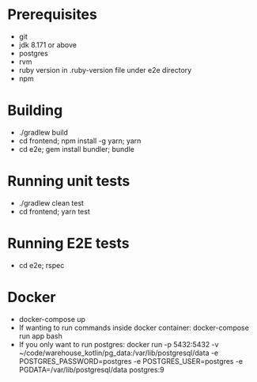 # Prerequisites
 * git
 * jdk 8.171 or above
 * postgres
 * rvm
 * ruby version in .ruby-version file under e2e directory
 * npm
 
# Building
 * ./gradlew build
 * cd frontend; npm install -g yarn; yarn
 * cd e2e; gem install bundler; bundle
 
# Running unit tests
 * ./gradlew clean test
 * cd frontend; yarn test
 
# Running E2E tests
 * cd e2e; rspec
 
# Docker
 * docker-compose up
 * If wanting to run commands inside docker container: docker-compose run app bash 
 * If you only want to run postgres: docker run -p 5432:5432 -v ~/code/warehouse_kotlin/pg_data:/var/lib/postgresql/data -e POSTGRES_PASSWORD=postgres -e POSTGRES_USER=postgres -e PGDATA=/var/lib/postgresql/data postgres:9 